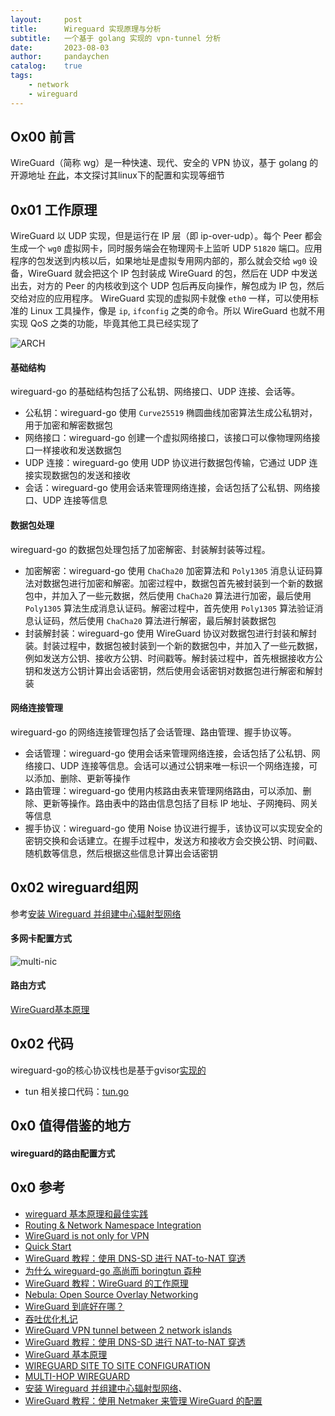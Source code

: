 ```yaml
---
layout:     post
title:      Wireguard 实现原理与分析
subtitle:   一个基于 golang 实现的 vpn-tunnel 分析
date:       2023-08-03
author:     pandaychen
catalog:    true
tags:
    - network
    - wireguard
---
```



##  Ox00    前言
WireGuard（简称 wg）是一种快速、现代、安全的 VPN 协议，基于 golang 的开源地址 [在此](https://git.zx2c4.com/wireguard-go)，本文探讨其linux下的配置和实现等细节


##  0x01   工作原理
WireGuard 以 UDP 实现，但是运行在 IP 层（即 ip-over-udp）。每个 Peer 都会生成一个 `wg0` 虚拟网卡，同时服务端会在物理网卡上监听 UDP `51820` 端口。应用程序的包发送到内核以后，如果地址是虚拟专用网内部的，那么就会交给 `wg0` 设备，WireGuard 就会把这个 IP 包封装成 WireGuard 的包，然后在 UDP 中发送出去，对方的 Peer 的内核收到这个 UDP 包后再反向操作，解包成为 IP 包，然后交给对应的应用程序。 WireGuard 实现的虚拟网卡就像 `eth0` 一样，可以使用标准的 Linux 工具操作，像是 `ip`, `ifconfig` 之类的命令。所以 WireGuard 也就不用实现 QoS 之类的功能，毕竟其他工具已经实现了

![ARCH](https://raw.githubusercontent.com/pandaychen/pandaychen.github.io/master/blog_img/wireguard/how-wireguard-works.png)


####    基础结构
wireguard-go 的基础结构包括了公私钥、网络接口、UDP 连接、会话等。

-   公私钥：wireguard-go 使用 `Curve25519` 椭圆曲线加密算法生成公私钥对，用于加密和解密数据包
-   网络接口：wireguard-go 创建一个虚拟网络接口，该接口可以像物理网络接口一样接收和发送数据包
-   UDP 连接：wireguard-go 使用 UDP 协议进行数据包传输，它通过 UDP 连接实现数据包的发送和接收
-   会话：wireguard-go 使用会话来管理网络连接，会话包括了公私钥、网络接口、UDP 连接等信息

####    数据包处理
wireguard-go 的数据包处理包括了加密解密、封装解封装等过程。

-   加密解密：wireguard-go 使用 `ChaCha20` 加密算法和 `Poly1305` 消息认证码算法对数据包进行加密和解密。加密过程中，数据包首先被封装到一个新的数据包中，并加入了一些元数据，然后使用 `ChaCha20` 算法进行加密，最后使用 `Poly1305` 算法生成消息认证码。解密过程中，首先使用 `Poly1305` 算法验证消息认证码，然后使用 `ChaCha20` 算法进行解密，最后解封装数据包
-   封装解封装：wireguard-go 使用 WireGuard 协议对数据包进行封装和解封装。封装过程中，数据包被封装到一个新的数据包中，并加入了一些元数据，例如发送方公钥、接收方公钥、时间戳等。解封装过程中，首先根据接收方公钥和发送方公钥计算出会话密钥，然后使用会话密钥对数据包进行解密和解封装

####    网络连接管理
wireguard-go 的网络连接管理包括了会话管理、路由管理、握手协议等。

-   会话管理：wireguard-go 使用会话来管理网络连接，会话包括了公私钥、网络接口、UDP 连接等信息。会话可以通过公钥来唯一标识一个网络连接，可以添加、删除、更新等操作
-   路由管理：wireguard-go 使用内核路由表来管理网络路由，可以添加、删除、更新等操作。路由表中的路由信息包括了目标 IP 地址、子网掩码、网关等信息
-   握手协议：wireguard-go 使用 Noise 协议进行握手，该协议可以实现安全的密钥交换和会话建立。在握手过程中，发送方和接收方会交换公钥、时间戳、随机数等信息，然后根据这些信息计算出会话密钥


##  0x02    wireguard组网
参考[安装 Wireguard 并组建中心辐射型网络](https://naiv.fun/Ops/53.html)


####    多网卡配置方式

![multi-nic](https://raw.githubusercontent.com/pandaychen/pandaychen.github.io/master/blog_img/wireguard/how-wireguard-works-1.png)

####    路由方式
[WireGuard基本原理](https://cshihong.github.io/2020/10/11/WireGuard%E5%9F%BA%E6%9C%AC%E5%8E%9F%E7%90%86/)


##  0x02    代码
wireguard-go的核心协议栈也是基于gvisor[实现的](https://github.com/WireGuard/wireguard-go/blob/master/go.mod#L10)

-   tun 相关接口代码：[tun.go](https://git.zx2c4.com/wireguard-go/tree/tun/netstack/tun.go)


##  0x0 值得借鉴的地方

####    wireguard的路由配置方式



##  0x0 参考
-   [wireguard 基本原理和最佳实践](https://www.ctyun.cn/developer/article/400185847689285)
-   [Routing & Network Namespace Integration](https://www.wireguard.com/netns/)
-   [WireGuard is not only for VPN](https://amod-kadam.medium.com/wireguard-is-not-only-for-vpn-9394605f458f)
-   [Quick Start](https://www.wireguard.com/quickstart/)
-   [WireGuard 教程：使用 DNS-SD 进行 NAT-to-NAT 穿透](https://icloudnative.io/posts/wireguard-endpoint-discovery-nat-traversal/)
-   [为什么 wireguard-go 高尚而 boringtun 孬种](https://zhuanlan.zhihu.com/p/548053546)
-   [WireGuard 教程：WireGuard 的工作原理](https://icloudnative.io/posts/wireguard-docs-theory/)
-   [Nebula: Open Source Overlay Networking](https://nebula.defined.net/docs/)
-   [WireGuard 到底好在哪？](https://zhuanlan.zhihu.com/p/404402933)
-   [吞吐优化札记](https://zhuanlan.zhihu.com/p/515881346)
-   [WireGuard VPN tunnel between 2 network islands](https://www.wut.de/e-55www-27-apus-000.php)
-   [WireGuard 教程：使用 DNS-SD 进行 NAT-to-NAT 穿透](https://icloudnative.io/posts/wireguard-endpoint-discovery-nat-traversal/)
-   [WireGuard 基本原理](https://cshihong.github.io/2020/10/11/WireGuard%E5%9F%BA%E6%9C%AC%E5%8E%9F%E7%90%86/)
-   [WIREGUARD SITE TO SITE CONFIGURATION](https://www.procustodibus.com/blog/2020/12/wireguard-site-to-site-config/)
-   [MULTI-HOP WIREGUARD](https://www.procustodibus.com/blog/2022/06/multi-hop-wireguard/)
-   [安装 Wireguard 并组建中心辐射型网络](https://naiv.fun/Ops/53.html)、
-   [WireGuard 教程：使用 Netmaker 来管理 WireGuard 的配置](https://icloudnative.io/posts/configure-a-mesh-network-with-netmaker/)